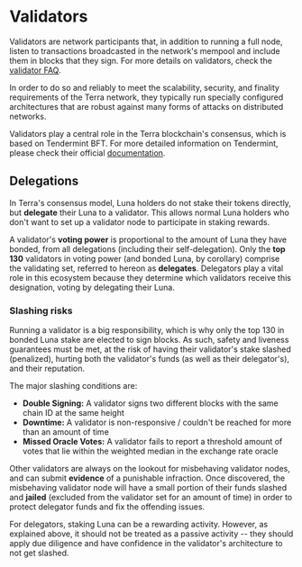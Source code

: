 # Validators

Validators are network participants that, in addition to running a full node, listen to transactions broadcasted in the network's mempool and include them in blocks that they sign. For more details on validators, check the [validator FAQ](../validator/faq.md).

In order to do so and reliably to meet the scalability, security, and finality requirements of the Terra network, they typically run specially configured architectures that are robust against many forms of attacks on distributed networks.

Validators play a central role in the Terra blockchain's consensus, which is based on Tendermint BFT. For more detailed information on Tendermint, please check their official [documentation](https://docs.tendermint.com/).

## Delegations

In Terra's consensus model, Luna holders do not stake their tokens directly, but **delegate** their Luna to a validator. This allows normal Luna holders who don't want to set up a validator node to participate in staking rewards.

A validator's **voting power** is proportional to the amount of Luna they have bonded, from all delegations (including their self-delegation). Only the **top 130** validators in voting power (and bonded Luna, by corollary) comprise the validating set, referred to hereon as **delegates**. Delegators play a vital role in this ecosystem because they determine which validators receive this designation, voting by delegating their Luna.

### Slashing risks

Running a validator is a big responsibility, which is why only the top 130 in bonded Luna stake are elected to sign blocks. As such, safety and liveness guarantees must be met, at the risk of having their validator's stake slashed (penalized), hurting both the validator's funds (as well as their delegator's), and their reputation.

The major slashing conditions are:

- **Double Signing:** A validator signs two different blocks with the same chain ID at the same height
- **Downtime:** A validator is non-responsive / couldn't be reached for more than an amount of time
- **Missed Oracle Votes:** A validator fails to report a threshold amount of votes that lie within the weighted median in the exchange rate oracle

Other validators are always on the lookout for misbehaving validator nodes, and can submit **evidence** of a punishable infraction. Once discovered, the misbehaving validator node will have a small portion of their funds slashed and **jailed** (excluded from the validator set for an amount of time) in order to protect delegator funds and fix the offending issues.

For delegators, staking Luna can be a rewarding activity. However, as explained above, it should not be treated as a passive activity -- they should apply due diligence and have confidence in the validator's architecture to not get slashed.
